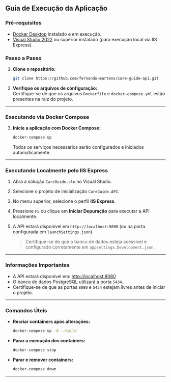 ## Guia de Execução da Aplicação

### Pré-requisitos

- [Docker Desktop](https://docs.docker.com/get-docker/) instalado e em execução.
- [Visual Studio 2022](https://visualstudio.microsoft.com/pt-br/vs/) ou superior instalado (para execução local via IIS Express).

### Passo a Passo

1. **Clone o repositório:**

   ```sh
   git clone https://github.com/fernando-martens/care-guide-api.git
   ```

2. **Verifique os arquivos de configuração:**  
   Certifique-se de que os arquivos `Dockerfile` e `docker-compose.yml` estão presentes na raiz do projeto.

---

### Executando via Docker Compose

3. **Inicie a aplicação com Docker Compose:**

   ```sh
   docker-compose up
   ```

   Todos os serviços necessários serão configurados e iniciados automaticamente.

---

### Executando Localmente pelo IIS Express

1. Abra a solução `CareGuide.sln` no Visual Studio.
2. Selecione o projeto de inicialização `CareGuide.API`.
3. No menu superior, selecione o perfil **IIS Express**.
4. Pressione `F5` ou clique em **Iniciar Depuração** para executar a API localmente.
5. A API estará disponível em `http://localhost:5000` (ou na porta configurada em `launchSettings.json`).

   > Certifique-se de que o banco de dados esteja acessível e configurado corretamente em `appsettings.Development.json`.

---

### Informações Importantes

- A API estará disponível em: [http://localhost:8080](http://localhost:8080)
- O banco de dados PostgreSQL utilizará a porta `5434`.
- Certifique-se de que as portas `8080` e `5434` estejam livres antes de iniciar o projeto.

---

### Comandos Úteis

- **Recriar containers após alterações:**

  ```sh
  docker-compose up -d --build
  ```

- **Parar a execução dos containers:**

  ```sh
  docker-compose stop
  ```

- **Parar e remover containers:**
  ```sh
  docker-compose down
  ```

---
